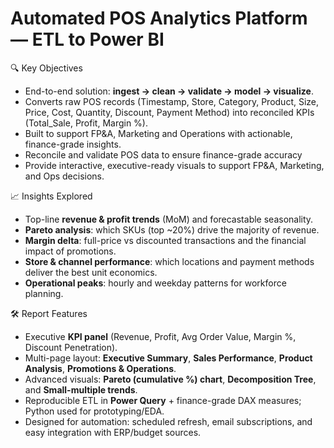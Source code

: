 # Automated POS Analytics Platform — ETL to Power BI

🔍 Key Objectives
* End-to-end solution: **ingest → clean → validate → model → visualize**.  
* Converts raw POS records (Timestamp, Store, Category, Product, Size, Price, Cost, Quantity, Discount, Payment Method) into reconciled KPIs (Total_Sale, Profit, Margin %).  
* Built to support FP&A, Marketing and Operations with actionable, finance-grade insights.
* Reconcile and validate POS data to ensure finance-grade accuracy 
* Provide interactive, executive-ready visuals to support FP\&A, Marketing, and Ops decisions.

📈 Insights Explored

* Top-line **revenue & profit trends** (MoM) and forecastable seasonality.
* **Pareto analysis**: which SKUs (top \~20%) drive the majority of revenue.
* **Margin delta**: full-price vs discounted transactions and the financial impact of promotions.
* **Store & channel performance**: which locations and payment methods deliver the best unit economics.
* **Operational peaks**: hourly and weekday patterns for workforce planning.

🛠️ Report Features

* Executive **KPI panel** (Revenue, Profit, Avg Order Value, Margin %, Discount Penetration).
* Multi-page layout: **Executive Summary**, **Sales Performance**, **Product Analysis**, **Promotions & Operations**.
* Advanced visuals: **Pareto (cumulative %) chart**, **Decomposition Tree**, and **Small-multiple trends**.
* Reproducible ETL in **Power Query** + finance-grade DAX measures; Python used for prototyping/EDA.
* Designed for automation: scheduled refresh, email subscriptions, and easy integration with ERP/budget sources.


